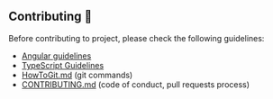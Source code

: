 ## Contributing 🙌

Before contributing to project, please check the following guidelines:

* [Angular guidelines](https://angular.io/guide/styleguide)
* [TypeScript Guidelines](https://google.github.io/styleguide/tsguide.html)
* [HowToGit.md](https://gist.github.com/louiiuol/2697f8217853689fef9173e4eaad5386#versioning-how-to-git) (git commands)
* [CONTRIBUTING.md](https://gist.github.com/louiiuol/f1ca9436c877c85f39f20e683ed64156) (code of conduct,  pull requests process)

